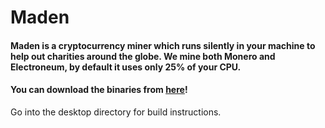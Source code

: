 # Maden

#### Maden is a cryptocurrency miner which runs silently in your machine to help out charities around the globe. We mine both Monero and Electroneum, by default it uses only 25% of your CPU. 

#### You can download the binaries from [here](https://hayzamjs.github.io/maden/#)!

Go into the desktop directory for build instructions.



